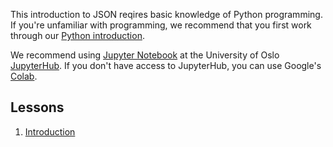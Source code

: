 This introduction to JSON reqires basic knowledge of Python programming.
If you're unfamiliar with programming, we recommend that you first work through our 
[Python introduction](https://scriptotek.github.io/programming-for-lawyers/).

We recommend using [Jupyter Notebook](https://jupyter-notebook.readthedocs.io/en/stable/examples/Notebook/Notebook%20Basics.html)
at the University of Oslo [JupyterHub](https://jupyterhub.uio.no/).
If you don't have access to JupyterHub, you can use Google's
[Colab](https://colab.research.google.com/github/scriptotek/programming-for-lawyers/).

## Lessons

1. [Introduction](https://nbviewer.jupyter.org/github/uio-library/JSON-tutorial/blob/master/01_intro.ipynb)
